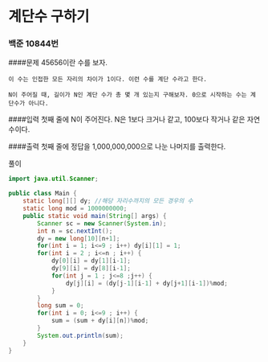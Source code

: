# 계단수 구하기

### 백준 10844번

####문제
    45656이란 수를 보자.

    이 수는 인접한 모든 자리의 차이가 1이다. 이런 수를 계단 수라고 한다.

    N이 주어질 때, 길이가 N인 계단 수가 총 몇 개 있는지 구해보자. 0으로 시작하는 수는 계단수가 아니다.

####입력
    첫째 줄에 N이 주어진다. N은 1보다 크거나 같고, 100보다 작거나 같은 자연수이다.

####출력
    첫째 줄에 정답을 1,000,000,000으로 나눈 나머지를 출력한다.

풀이

```java
import java.util.Scanner;

public class Main {
	static long[][] dy; //해당 자리수까지의 모든 경우의 수
	static long mod = 1000000000;
	public static void main(String[] args) {
		Scanner sc = new Scanner(System.in);
		int n = sc.nextInt();
		dy = new long[10][n+1];
		for(int i = 1; i<=9 ; i++) dy[i][1] = 1;
		for(int i = 2 ; i<=n ; i++) {
			dy[0][i] = dy[1][i-1];
			dy[9][i] = dy[8][i-1];
			for(int j = 1 ; j<=8 ;j++) {
				dy[j][i] = (dy[j-1][i-1] + dy[j+1][i-1])%mod;		
			}
		}
		long sum = 0;
		for(int i = 0; i<=9 ; i++) {
			sum = (sum + dy[i][n])%mod;
		}
		System.out.println(sum);
	}
}
```
